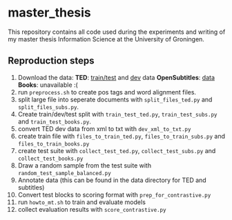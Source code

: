 # master_thesis
This repository contains all code used during the experiments and writing of my master thesis Information Science at the University of Groningen.

## Reproduction steps

1. Download the data:
**TED**: [train/test](https://opus.nlpl.eu/TED2013.php) and [dev](https://wit3.fbk.eu/2017-01) data
**OpenSubtitles**: [data](https://opus.nlpl.eu/OpenSubtitles-v2018.php)
**Books**: unavailable :(
2. run `preprocess.sh` to create pos tags and word alignment files.
3. split large file into seperate documents with `split_files_ted.py` and `split_files_subs.py`.
4. Create train/dev/test split with `train_test_ted.py`, `train_test_subs.py` and `train_test_books.py`.
5. convert TED dev data from xml to txt with `dev_xml_to_txt.py`
6. create train file with `files_to_train_ted.py`, `files_to_train_subs.py` and `files_to_train_books.py`
7. create test suite with `collect_test_ted.py`, `collect_test_subs.py` and `collect_test_books.py`
8. Draw a random sample from the test suite with `random_test_sample_balanced.py`
9. Annotate data (this can be found in the data directory for TED and subtitles)
10. Convert test blocks to scoring format with `prep_for_contrastive.py`
11. run `howto_mt.sh` to train and evaluate models
12. collect evaluation results with `score_contrastive.py`
